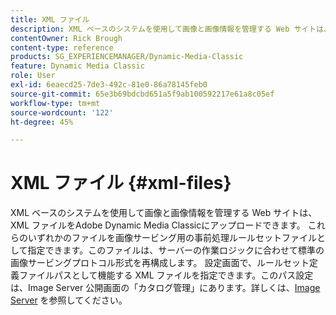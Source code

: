 ```yaml
---
title: XML ファイル
description: XML ベースのシステムを使用して画像と画像情報を管理する Web サイトは、XML ファイルをAdobe Dynamic Media Classicにアップロードできます。 XML ファイルの詳細を説明します。
contentOwner: Rick Brough
content-type: reference
products: SG_EXPERIENCEMANAGER/Dynamic-Media-Classic
feature: Dynamic Media Classic
role: User
exl-id: 6eaecd25-7de3-492c-81e0-86a78145feb0
source-git-commit: 65e3b69bdcbd651a5f9ab100592217e61a8c05ef
workflow-type: tm+mt
source-wordcount: '122'
ht-degree: 45%

---
```


# XML ファイル {#xml-files}

XML ベースのシステムを使用して画像と画像情報を管理する Web サイトは、XML ファイルをAdobe Dynamic Media Classicにアップロードできます。 これらのいずれかのファイルを画像サービング用の事前処理ルールセットファイルとして指定できます。このファイルは、サーバーの作業ロジックに合わせて標準の画像サービングプロトコル形式を再構成します。 設定画面で、ルールセット定義ファイルパスとして機能する XML ファイルを指定できます。このパス設定は、Image Server 公開画面の「カタログ管理」にあります。詳しくは、[Image Server](publish-setup.md#image_server) を参照してください。
